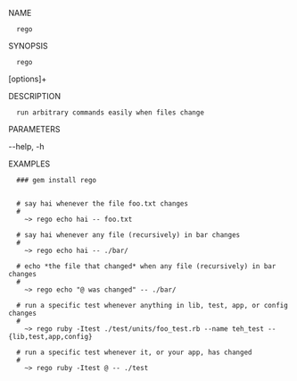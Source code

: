 NAME
  
      rego

SYNOPSIS
  
      rego
  
   [options]+

DESCRIPTION
  
      run arbitrary commands easily when files change

PARAMETERS

  --help, -h 

EXAMPLES
  
      ### gem install rego
  
  
      # say hai whenever the file foo.txt changes
      #
        ~> rego echo hai -- foo.txt
  
      # say hai whenever any file (recursively) in bar changes 
      #
        ~> rego echo hai -- ./bar/ 
  
      # echo *the file that changed* when any file (recursively) in bar changes 
      #
        ~> rego echo "@ was changed" -- ./bar/ 
  
      # run a specific test whenever anything in lib, test, app, or config changes
      #
        ~> rego ruby -Itest ./test/units/foo_test.rb --name teh_test -- {lib,test,app,config}
  
      # run a specific test whenever it, or your app, has changed
      #
        ~> rego ruby -Itest @ -- ./test

